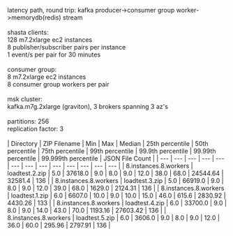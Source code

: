 latency path, round trip: kafka producer->consumer group worker->memorydb(redis) stream<br>
<br>
shasta clients:<br>
128 m7.2xlarge ec2 instances<br>
8 publisher/subscriber pairs per instance<br>
1 event/s per pair for 30 minutes<br>
<br>
consumer group:<br>
8 m7.2xlarge ec2 instances<br>
8 consumer group workers per pair<br>
<br>
msk cluster:<br>
kafka.m7g.2xlarge (graviton), 3 brokers spanning 3 az's<br>
<br>
partitions: 256<br>
replication factor: 3<br>
<br>
| Directory | ZIP Filename | Min | Max | Median | 25th percentile | 50th percentile | 75th percentile | 99th percentile | 99.9th percentile | 99.99th percentile | 99.999th percentile | JSON File Count |
| --- | --- | --- | --- | --- | --- | --- | --- | --- | --- | --- | --- | --- |
| 8.instances.8.workers | loadtest.2.zip | 5.0 | 37618.0 | 9.0 | 8.0 | 9.0 | 12.0 | 38.0 | 68.0 | 24544.64 | 32581.4 | 136 |
| 8.instances.8.workers | loadtest.3.zip | 5.0 | 66919.0 | 9.0 | 8.0 | 9.0 | 12.0 | 39.0 | 68.0 | 1629.0 | 2124.31 | 136 |
| 8.instances.8.workers | loadtest.1.zip | 6.0 | 6607.0 | 10.0 | 9.0 | 10.0 | 15.0 | 46.0 | 615.6 | 2830.92 | 4430.26 | 133 |
| 8.instances.8.workers | loadtest.4.zip | 6.0 | 33700.0 | 9.0 | 8.0 | 9.0 | 14.0 | 43.0 | 70.0 | 1193.16 | 27603.42 | 136 |
| 8.instances.8.workers | loadtest.5.zip | 6.0 | 3606.0 | 9.0 | 8.0 | 9.0 | 12.0 | 36.0 | 60.0 | 295.96 | 2797.91 | 136 |
